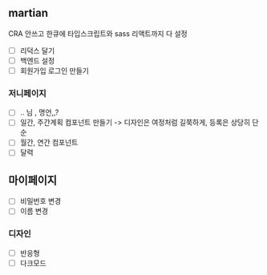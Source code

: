 ## martian

CRA 안쓰고 한큐에 타입스크립트와 sass 리액트까지 다 설정

- [ ] 리덕스 달기
- [ ] 백엔드 설정
- [ ] 회원가입 로그인 만들기

### 저니페이지

- [ ] .. 님 , 명언,,?
- [ ] 일간, 주간계획 컴포넌트 만들기 -> 디자인은 여정처럼 길쭉하게, 등록은 상당히 단순
- [ ] 월간, 연간 컴포넌트
- [ ] 달력

## 마이페이지

- [ ] 비밀번호 변경
- [ ] 이름 변경

### 디자인

- [ ] 반응형
- [ ] 다크모드
